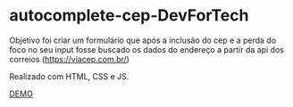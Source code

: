 # autocomplete-cep-DevForTech

Objetivo foi criar um formulário que após a inclusão do cep e a perda do foco no seu input fosse buscado os dados do endereço a partir da api dos correios (https://viacep.com.br/)

 Realizado com HTML, CSS e JS.

[DEMO](https://ayrlondouglas.github.io/autocomplete-cep-DevForTech/)
